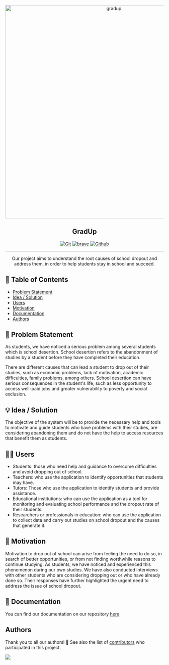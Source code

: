 <p align="center">
  <a href="https://github.com/DarozZero/Fmat-Proyect">
    <img alt="gradup" title="gradup" src="https://imgur.com/3hKNcic.png" width="675" >
  </a>
</p>
<h2 align="center">GradUp</h2>

<div align="center">


[![Git](https://img.shields.io/badge/GIT-E44C30?style=for-the-badge&logo=git&logoColor=white)](https://github.com/DarozZero/Fmat-Proyect)
[![brave](https://img.shields.io/badge/Brave-FF1B2D?style=for-the-badge&logo=Brave&logoColor=white)](https://github.com/DarozZero/Fmat-Proyect)
[![Github](https://img.shields.io/badge/GitHub-100000?style=for-the-badge&logo=github&logoColor=white)](https://github.com/DarozZero/Fmat-Proyect)

</div>

---

<p align="center"> Our project aims to understand the root causes of school dropout and address them, in order to help students stay in school and succeed.
    <br> 
</p>

## 📝 Table of Contents
- [Problem Statement](#problem_statement)
- [Idea / Solution](#idea)
- [Users](#users)
- [Motivation](#motivation)
- [Documentation](#documentation)
- [Authors](#authors)


## 🧐 Problem Statement <a name = "problem_statement"></a>
As students, we have noticed a serious problem among several students which is school desertion. School desertion refers to the abandonment of studies by a student before they have completed their education.

There are different causes that can lead a student to drop out of their studies, such as economic problems, lack of motivation, academic difficulties, family problems, among others. School desertion can have serious consequences in the student's life, such as less opportunity to access well-paid jobs and greater vulnerability to poverty and social exclusion.


## 💡 Idea / Solution <a name = "idea"></a>

The objective of the system will be to provide the necessary help and tools to motivate and guide students who have problems with their studies, are considering abandoning them and do not have the help to access resources that benefit them as students.

## 🧑🏽 Users <a name = "users"></a>

- Students: those who need help and guidance to overcome difficulties and avoid dropping out of school.
- Teachers: who use the application to identify opportunities that students may have.
- Tutors: Those who use the application to identify students and provide assistance.
- Educational institutions: who can use the application as a tool for monitoring and evaluating school performance and the dropout rate of their students.
- Researchers or professionals in education: who can use the application to collect data and carry out studies on school dropout and the causes that generate it.


## 🚀 Motivation <a name = "motivation"></a>
Motivation to drop out of school can arise from feeling the need to do so, in search of better opportunities, or from not finding worthwhile reasons to continue studying. As students, we have noticed and experienced this phenomenon during our own studies. We have also conducted interviews with other students who are considering dropping out or who have already done so. Their responses have further highlighted the urgent need to address the issue of school dropout.

## 📄 Documentation <a name = "documentation"></a>

You can find our documentation on our repository [here](https://github.com/DarozZero/Fmat-Proyect/tree/main/Documentation)

## Authors <a name = "authors"></a>

Thank you to all our authors! 🙏
See also the list of [contributors](https://github.com/DarozZero/Fmat-Proyect/graphs/contributors) who participated in this project.

<a href="https://opencollective.com/git-point#backers" target="_blank"><img src="https://imgur.com/78LEjBf.png?width=74"></a>

